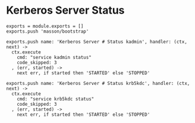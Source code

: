 
# Kerberos Server Status

    exports = module.exports = []
    exports.push 'masson/bootstrap'

    exports.push name: 'Kerberos Server # Status kadmin', handler: (ctx, next) ->
      ctx.execute
        cmd: "service kadmin status"
        code_skipped: 3
      , (err, started) ->
        next err, if started then 'STARTED' else 'STOPPED'

    exports.push name: 'Kerberos Server # Status krb5kdc', handler: (ctx, next) ->
      ctx.execute
        cmd: "service krb5kdc status"
        code_skipped: 3
      , (err, started) ->
        next err, if started then 'STARTED' else 'STOPPED'
